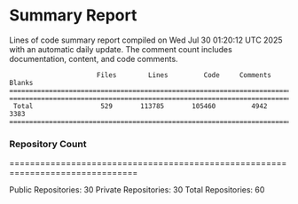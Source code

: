 # Summary Report
Lines of code summary report compiled on Wed Jul 30 01:20:12 UTC 2025 with an automatic daily update. The comment count includes documentation, content, and code comments.
```
                      Files        Lines         Code     Comments       Blanks
===============================================================================
===============================================================================
 Total                 529       113785       105460         4942         3383
===============================================================================
```

### Repository Count
===============================================================================

Public Repositories: 30
Private Repositories: 30
Total Repositories: 60

